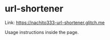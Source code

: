 # url-shortener

Link:
https://nachito333-url-shortener.glitch.me

Usage instructions inside the page.
